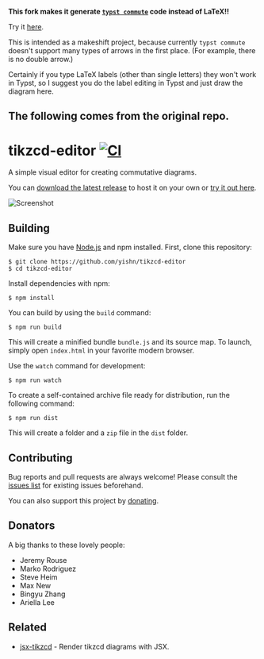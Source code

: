 **This fork makes it generate [`typst commute`](https://gitlab.com/giacomogallina/commute) code instead of LaTeX!!**

Try it [here](https://tikzcd-typst-editor.pages.dev/).

This is intended as a makeshift project, because currently `typst commute` doesn't support many types of arrows in the first place. (For example, there is no double arrow.) 

Certainly if you type LaTeX labels (other than single letters) they won't work in Typst, so I suggest you do the label editing in Typst and just draw the diagram here.

The following comes from the original repo. 
---

# tikzcd-editor [![CI](https://github.com/yishn/tikzcd-editor/workflows/CI/badge.svg)](https://github.com/yishn/tikzcd-editor/actions)

A simple visual editor for creating commutative diagrams.

You can
[download the latest release](https://github.com/yishn/tikzcd-editor/releases)
to host it on your own or [try it out here](https://tikzcd.yichuanshen.de/).

![Screenshot](./screenshot.png)

## Building

Make sure you have [Node.js](https://nodejs.org/) and npm installed. First,
clone this repository:

```
$ git clone https://github.com/yishn/tikzcd-editor
$ cd tikzcd-editor
```

Install dependencies with npm:

```
$ npm install
```

You can build by using the `build` command:

```
$ npm run build
```

This will create a minified bundle `bundle.js` and its source map. To launch,
simply open `index.html` in your favorite modern browser.

Use the `watch` command for development:

```
$ npm run watch
```

To create a self-contained archive file ready for distribution, run the
following command:

```
$ npm run dist
```

This will create a folder and a `zip` file in the `dist` folder.

## Contributing

Bug reports and pull requests are always welcome! Please consult the
[issues list](https://github.com/yishn/tikzcd-editor/issues) for existing issues
beforehand.

You can also support this project by [donating](https://paypal.me/yishn/4).

## Donators

A big thanks to these lovely people:

- Jeremy Rouse
- Marko Rodriguez
- Steve Heim
- Max New
- Bingyu Zhang
- Ariella Lee

## Related

- [jsx-tikzcd](https://github.com/yishn/jsx-tikzcd) - Render tikzcd diagrams
  with JSX.
